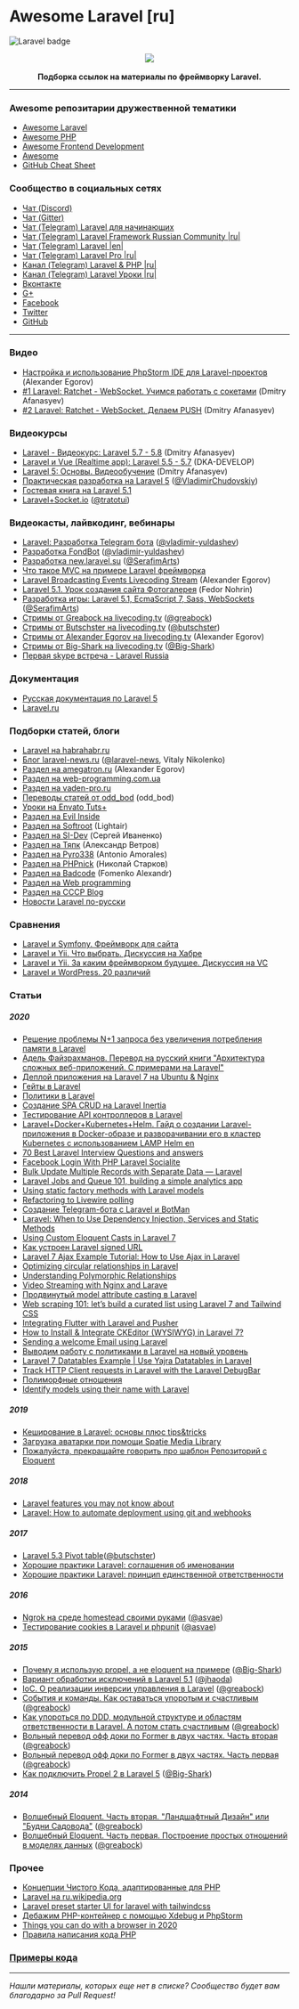 Awesome Laravel [ru]
====
![Laravel badge](https://img.shields.io/badge/laravel-ru-green.svg)

<p align="center">
    <img src="https://laravel.com/img/logomark.min.svg"><br><br>
    <strong>Подборка ссылок на материалы по фреймворку Laravel.</strong><br>
</p>

---
### Awesome репозитарии дружественной тематики
+ [Awesome Laravel](https://github.com/chiraggude/awesome-laravel)
+ [Awesome PHP](https://github.com/ziadoz/awesome-php)
+ [Awesome Frontend Development](https://github.com/dypsilon/frontend-dev-bookmarks)
+ [Awesome](https://github.com/sindresorhus/awesome)
+ [GitHub Cheat Sheet](https://github.com/tiimgreen/github-cheat-sheet)

### Сообщество в социальных сетях

+ [Чат (Discord)](https://discord.gg/mrkXUzV)
+ [Чат (Gitter)](https://gitter.im/LaravelRUS/chat)
+ [Чат (Telegram) Laravel для начинающих](https://t.me/laravel_web)
+ [Чат (Telegram) Laravel Framework Russian Community |ru|](https://t.me/laravelrus)
+ [Чат (Telegram) Laravel |en|](https://t.me/Laravel)
+ [Чат (Telegram) Laravel Pro |ru|](https://t.me/laravel_pro)
+ [Канал (Telegram) Laravel & PHP |ru|](https://t.me/laravelru)
+ [Канал (Telegram) Laravel Уроки |ru|](https://t.me/laravel_it)
+ [Вконтакте](http://vk.com/laravel_rus)
+ [G+](https://plus.google.com/communities/101989042587233170707)
+ [Facebook](https://www.facebook.com/LaravelRus)
+ [Twitter](https://twitter.com/LaravelRUS)
+ [GitHub](https://github.com/LaravelRUS)

----

### Видео
+ [Настройка и использование PhpStorm IDE для Laravel-проектов](http://www.youtube.com/watch?v=oe6lN9mGxs4) (Alexander Egorov)
+ [#1 Laravel: Ratchet - WebSocket. Учимся работать с сокетами](https://www.youtube.com/watch?v=TuH8-kYxGGU) (Dmitry Afanasyev)
+ [#2 Laravel: Ratchet - WebSocket. Делаем PUSH](https://www.youtube.com/watch?v=wXCORk5xXPs) (Dmitry Afanasyev)


### Видеокурсы
+ [Laravel - Видеокурс: Laravel 5.7 - 5.8](https://www.youtube.com/playlist?list=PLoonZ8wII66iP0fJPHhkLXa3k7CMef9ak) (Dmitry Afanasyev)
+ [Laravel и Vue (Realtime app): Laravel 5.5 - 5.7](https://www.youtube.com/playlist?list=PLD5U-C5KK50X1KcfueA73sGSjBsd8vgVG) (DKA-DEVELOP)
+ [Laravel 5: Основы. Видеообучение](https://www.youtube.com/playlist?list=PLoonZ8wII66h7pF6CFPzK3pVhTWo3DL9G) (Dmitry Afanasyev)
+ [Практическая разработка на Laravel 5](https://www.youtube.com/playlist?list=PL82X9fw4S8uA4KA80i8ByAxJJGyi6CaYV) ([@VladimirChudovskiy](https://github.com/VladimirChudovskiy))
+ [Гостевая книга на Laravel 5.1](https://www.youtube.com/playlist?list=PLY4rE9dstrJy1xVuLZ5BEVLEGjGA_fN8N)
+ [Laravel+Socket.io](https://www.youtube.com/playlist?list=PLEyOhcqU3T9WgpfyXFSrcAX9cQ-ZbdBiJ) ([@tratotui](https://github.com/tratotui))


### Видеокасты, лайвкодинг, вебинары
+ [Laravel: Разработка Telegram бота](https://www.youtube.com/playlist?list=PL9RfYZyrwbLM77fKQCaA8gct-61_2FJrb) ([@vladimir-yuldashev](https://github.com/vladimir-yuldashev))
+ [Разработка FondBot](https://www.youtube.com/playlist?list=PL9RfYZyrwbLMifEUWMO4jIlqII_u_HUsB) ([@vladimir-yuldashev](https://github.com/vladimir-yuldashev))
+ [Разработка new.laravel.su](https://www.youtube.com/playlist?list=PLDI5V3o4oKBV67eeV3zIDWYTsdU28chMb) ([@SerafimArts](https://github.com/SerafimArts))
+ [Что такое MVC на примере Laravel фреймворка](https://www.youtube.com/watch?v=BD3QVM2upYI)
+ [Laravel Broadcasting Events Livecoding Stream](http://www.youtube.com/watch?v=Rc9kr6wXIYE) (Alexander Egorov)
+ [Laravel 5.1. Урок создания сайта Фотогалерея](https://www.youtube.com/playlist?list=PL4ASp3UmXSuw-n7TCyvrdS3qNPprA7svW) (Fedor Nohrin)
+ [Разработка игры: Laravel 5.1, EcmaScript 7, Sass, WebSockets](https://www.youtube.com/playlist?list=PLDI5V3o4oKBXfO8QbL52cF68UJyqvQ3oV) ([@SerafimArts](https://github.com/SerafimArts))
+ [Стримы от Greabock на livecoding.tv](https://www.livecoding.tv/greabock/videos/) ([@greabock](https://github.com/greabock))
+ [Стримы от Butschster на livecoding.tv](https://www.livecoding.tv/butschster/videos/) ([@butschster](https://github.com/butschster))
+ [Стримы от Alexander Egorov на livecoding.tv](https://www.livecoding.tv/greabock/videos/) (Alexander Egorov)
+ [Стримы от Big-Shark на livecoding.tv](https://www.livecoding.tv/big_shark/videos/) ([@Big-Shark](https://github.com/Big-Shark))
+ [Первая skype встреча - Laravel Russia](https://www.youtube.com/watch?v=zv-nelkk23E)


### Документация
+ [Русская документация по Laravel 5](http://laravel.su/docs/5.4/)
+ [Laravel.ru](http://laravel.ru)


### Подборки статей, блоги
+ [Laravel на habrahabr.ru](http://habrahabr.ru/hub/laravel/)
+ [Блог laravel-news.ru](https://laravel-news.ru) ([@laravel-news](https://github.com/laravel-news), Vitaly Nikolenko)
+ [Раздел на amegatron.ru](http://amegatron.ru/category/laravel/) (Alexander Egorov)
+ [Раздел на web-programming.com.ua](http://web-programming.com.ua/category/laravel/)
+ [Раздел на vaden-pro.ru](http://vaden-pro.ru/blog/laravel)
+ [Переводы статей от odd_bod](https://laravel.ru/~odd_bod/posts) (odd_bod)
+ [Уроки на Envato Tuts+](https://code.tutsplus.com/ru/categories/laravel)
+ [Раздел на Evil Inside](https://evilinside.ru/laravel/)
+ [Раздел на Softroot](https://softroot.ru/tag/laravel/) (Lightair)
+ [Раздел на SI-Dev](https://si-dev.com/ru/blog/categories/laravel) (Сергей Иваненко)
+ [Раздел на Тяпк](https://tyapk.ru/blog/category/laravel) (Александр Ветров)
+ [Раздел на Pyro338](https://pyro338.ru/category/shpargalki/laravel/) (Antonio Amorales)
+ [Раздел на PHPnick](https://phpnick.ru/posts/tag/laravel) (Николай Старков)
+ [Раздел на Badcode](https://badcode.ru/tag/laravel/) (Fomenko Alexandr)
+ [Раздел на Web programming](https://web-programming.com.ua/category/laravel/)
+ [Раздел на СССР Blog](http://cccp-blog.com/laravel)
+ [Новости Laravel по-русски](https://laravelnews.ru/)


### Сравнения
+ [Laravel и Symfony. Фреймворк для сайта](https://arduinoplus.ru/laravel-ili-symfony/)
+ [Laravel и Yii. Что выбрать. Дискуссия на Хабре](https://habr.com/ru/post/353434/)
+ [Laravel и Yii. За каким фреймворком будущее. Дискуссия на VC](https://vc.ru/flood/52013-yii-vs-laravel-za-kakim-freymvorkom-budushchee)
+ [Laravel и WordPress. 20 различий](https://flagstudio.ru/blog/20-razlichij-wordpress-i-laravel)


### Статьи

##### 2020
+ [Решение проблемы N+1 запроса без увеличения потребления памяти в Laravel](https://habr.com/ru/post/508544/)
+ [Адель Файзрахманов. Перевод на русский книги "Архитектура сложных веб-приложений. С примерами на Laravel"](https://github.com/adelf/acwa_book_ru)
+ [Деплой приложения на Laravel 7 на Ubuntu & Nginx](https://habr.com/ru/post/508162/)
+ [Гейты в Laravel](https://laravel.demiart.ru/laravel-gates/)
+ [Политики в Laravel](https://laravel.demiart.ru/laravel-policy/)
+ [Создание SPA CRUD на Laravel Inertia](https://laravel.demiart.ru/laravel-inertia-js-crud/)
+ [Тестирование API контроллеров в Laravel](https://medium.com/@butschster/%D1%82%D0%B5%D1%81%D1%82%D0%B8%D1%80%D0%BE%D0%B2%D0%B0%D0%BD%D0%B8%D0%B5-%D0%BA%D0%BE%D0%BD%D1%82%D1%80%D0%BE%D0%BB%D0%BB%D0%B5%D1%80%D0%BE%D0%B2-%D0%B2-laravel-c50a3f4d7195)
+ [Laravel+Docker+Kubernetes+Helm. Гайд о создании Laravel-приложения в Docker-образе и разворачивании его в кластер Kubernetes с использованием LAMP Helm en](https://www.digitalocean.com/community/tutorials/how-to-deploy-laravel-7-and-mysql-on-kubernetes-using-helm)
+ [70 Best Laravel Interview Questions and answers](https://devdojo.com/devquora/70-best-laravel-interview-questions-and-answers)
+ [Facebook Login With PHP Laravel Socialite](https://stackcoder.in/posts/facebook-login-with-php-laravel-socialite)
+ [Bulk Update Multiple Records with Separate Data — Laravel](https://medium.com/@sentiasa/bulk-update-multiple-records-with-separate-data-laravel-3da9131c279a)
+ [Laravel Jobs and Queue 101, building a simple analytics app](https://laravel-news.com/laravel-jobs-and-queues-101)
+ [Using static factory methods with Laravel models](https://carlalexander.ca/static-factory-methods-laravel/)
+ [Refactoring to Livewire polling](https://johnbraun.blog/posts/refactoring-to-livewire-polling)
+ [Создание Telegram-бота c Laravel и BotMan](https://phpnick.ru/posts/category/php/52)
+ [Laravel: When to Use Dependency Injection, Services and Static Methods](https://quickadminpanel.com/blog/laravel-when-to-use-dependency-injection-services-and-static-methods/)
+ [Using Custom Eloquent Casts in Laravel 7](https://atymic.dev/blog/laravel-custom-casts/)
+ [Как устроен Laravel signed URL](https://medium.com/@butschster/%D0%BA%D0%B0%D0%BA-%D1%83%D1%81%D1%82%D1%80%D0%BE%D0%B5%D0%BD-laravel-signed-url-3f5465add3b4)
+ [Laravel 7 Ajax Example Tutorial: How to Use Ajax in Laravel](https://www.positronx.io/laravel-ajax-example-tutorial/)
+ [Optimizing circular relationships in Laravel](https://reinink.ca/articles/optimizing-circular-relationships-in-laravel)
+ [Understanding Polymorphic Relationships](https://devdojo.com/tnylea/understanding-polymorphic-relationships)
+ [Video Streaming with Nginx and Larave](https://medium.com/@GaonLabs/video-streaming-with-nginx-and-laravel-838b66aacb47)
+ [Продвинутый model attribute casting в Laravel](https://medium.com/@butschster/%D0%BF%D1%80%D0%BE%D0%B4%D0%B2%D0%B8%D0%BD%D1%83%D1%82%D1%8B%D0%B9-model-attribute-casting-%D0%B2-laravel-86d48e80b2b5)
+ [Web scraping 101: let’s build a curated list using Laravel 7 and Tailwind CSS](https://medium.com/@emymbenoun/web-scraping-101-lets-build-a-curated-list-using-laravel-7-and-tailwind-css-beca3ca98651)
+ [Integrating Flutter with Laravel and Pusher](https://carnou.com/20200704-integrating-flutter-with-laravel-and-pusher/)
+ [How to Install & Integrate CKEditor (WYSIWYG) in Laravel 7?](https://www.positronx.io/how-to-install-integrate-ckeditor-in-laravel/)
+ [Sending a welcome Email using Laravel](https://medium.com/@collynejumah2010/sending-a-welcome-email-using-laravel-61f9c55bb3ed)
+ [Выводим работу с политиками в Laravel на новый уровень](https://medium.com/@butschster/%D0%B2%D1%8B%D0%B2%D0%BE%D0%B4%D0%B8%D0%BC-%D1%80%D0%B0%D0%B1%D0%BE%D1%82%D1%83-%D1%81-%D0%BF%D0%BE%D0%BB%D0%B8%D1%82%D0%B8%D0%BA%D0%B0%D0%BC%D0%B8-%D0%B2-laravel-%D0%BD%D0%B0-%D0%BD%D0%BE%D0%B2%D1%8B%D0%B9-%D1%83%D1%80%D0%BE%D0%B2%D0%B5%D0%BD%D1%8C-7c7e2d7e69da)
+ [Laravel 7 Datatables Example | Use Yajra Datatables in Laravel](https://www.positronx.io/laravel-datatables-example/)
+ [Track HTTP Client requests in Laravel with the Laravel DebugBar](https://www.csrhymes.com/2020/07/01/track-http-client-in-laravel-debugbar.html)
+ [Полиморфные отношения](https://laravel.demiart.ru/polymorphic-relationships/)
+ [Identify models using their name with Laravel](https://dev.to/bdelespierre/identify-models-using-their-name-with-laravel-15lo)


##### 2019
+ [Кеширование в Laravel: основы плюс tips&tricks](https://m.habr.com/ru/post/463495/)
+ [Загрузка аватарки при помощи Spatie Media Library](https://laravel.demiart.ru/uploading-avatar-images/)
+ [Пожалуйста, прекращайте говорить про шаблон Репозиторий с Eloquent](https://m.habr.com/ru/post/444688/)


##### 2018
+ [Laravel features you may not know about](https://webdevetc.com/blog/laravel-features-you-may-not-know-about)
+ [Laravel: How to automate deployment using git and webhooks](https://medium.com/@gmaumoh/laravel-how-to-automate-deployment-using-git-and-webhooks-9ae6cd8dffae)

##### 2017
+ [Laravel 5.3 Pivot table](https://medium.com/@butschster/laravel-pivot-table-4808827cf567#.65njg3336)([@butschster](https://github.com/butschster))
+ [Хорошие практики Laravel: соглашения об именовании](https://laravel.ru/posts/889)
+ [Хорошие практики Laravel: принцип единственной ответственности](https://laravel.ru/posts/864)

##### 2016
+ [Ngrok на среде homestead своими руками](https://gist.github.com/asvae/64007501c6da91d2abac) ([@asvae](https://github.com/asvae))
+ [Тестирование cookies в Laravel и phpunit](https://gist.github.com/asvae/7a80606df00df4423ef7) ([@asvae](https://github.com/asvae))

##### 2015
+ [Почему я использую propel, а не eloquent на примере](https://gist.github.com/Big-Shark/bafe87c66c716a04aabc) ([@Big-Shark](https://github.com/Big-Shark))
+ [Вариант обработки исключений в Laravel 5.1](https://gist.github.com/jhaoda/641fb4294216bc719376) ([@jhaoda](https://github.com/jhaoda))
+ [IoC. О реализации инверсии управления в Laravel](https://gist.github.com/greabock/02c13c428304c5ce9ec4) ([@greabock](https://github.com/greabock))
+ [События и команды. Как оставаться упоротым и счастливым](https://gist.github.com/greabock/f06bc85cb2659b7d474b) ([@greabock](https://github.com/greabock))
+ [Как упороться по DDD, модульной структуре и областям ответственности в Laravel. А потом стать счастливым](https://gist.github.com/greabock/48787baab768b519f21c) ([@greabock](https://github.com/greabock))
+ [Вольный перевод офф доки по Former в двух частях. Часть вторая](https://gist.github.com/greabock/124a7896ca124522768b) ([@greabock](https://github.com/greabock))
+ [Вольный перевод офф доки по Former в двух частях. Часть первая](https://gist.github.com/greabock/5e1be5e8b97cededb7fe) ([@greabock](https://github.com/greabock))
+ [Как подключить Propel 2 в Laravel 5](https://gist.github.com/Big-Shark/6281b36af7765c0cb89f) ([@Big-Shark](https://github.com/Big-Shark))

##### 2014
+ [Волшебный Eloquent. Часть вторая. "Ландшафтный Дизайн" или "Будни Садовода"](https://gist.github.com/greabock/e63da9e3d1b26e6cd7a3) ([@greabock](https://github.com/greabock))
+ [Волшебный Eloquent. Часть первая. Построение простых отношений в моделях данных](https://gist.github.com/greabock/3d1611c1125f5340f491) ([@greabock](https://github.com/greabock))


### Прочее
+ [Концепции Чистого Кода, адаптированные для PHP](https://github.com/peter-gribanov/clean-code-php)
+ [Laravel на ru.wikipedia.org](https://ru.wikipedia.org/wiki/Laravel)
+ [Laravel preset starter UI for laravel with tailwindcss](https://github.com/tailwindcomponents/laravel-preset)
+ [Дебажим PHP-контейнер с помощью Xdebug и PhpStorm](https://m.habr.com/ru/company/otus/blog/507982/?_ga=2.26295485.1091241495.1593849878-1417280020.1573908716)
+ [Things you can do with a browser in 2020](https://github.com/luruke/browser-2020)
+ [Правила написания кода PHP](https://github.com/roistat/php-code-conventions)

### [Примеры кода](https://github.com/helix4d/awesome-laravel-rus/blob/master/examples.md)

----
*Нашли материалы, которых еще нет в списке? Сообщество будет вам благодарно за Pull Request!*
